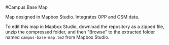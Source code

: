 #Campus Base Map

Map designed in Mapbox Studio. Integrates OPP and OSM data.

To edit this map in Mapbox Studio, download the repository as a zipped file, unzip the compressed folder, and then "Browse" to the extracted folder named `campus-base-map.tm2` from Mapbox Studio.
